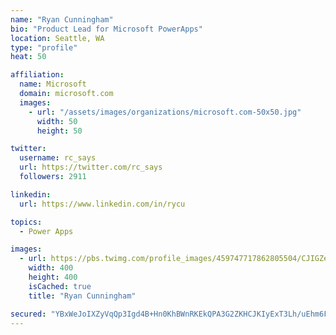 ```yaml
---
name: "Ryan Cunningham"
bio: "Product Lead for Microsoft PowerApps"
location: Seattle, WA
type: "profile"
heat: 50

affiliation:
  name: Microsoft
  domain: microsoft.com
  images:
    - url: "/assets/images/organizations/microsoft.com-50x50.jpg"
      width: 50
      height: 50

twitter:
  username: rc_says
  url: https://twitter.com/rc_says
  followers: 2911

linkedin:
  url: https://www.linkedin.com/in/rycu

topics:
  - Power Apps

images:
  - url: https://pbs.twimg.com/profile_images/459747717862805504/CJIGZejd_400x400.png
    width: 400
    height: 400
    isCached: true
    title: "Ryan Cunningham"

secured: "YBxWeJoIXZyVqQp3Igd4B+Hn0KhBWnRKEkQPA3G2ZKHCJKIyExT3Lh/uEhm6FCS4k5Hsmnj4UBnY2ZOjfaG8gl7gaDGyFbJprijUehFX0IGRS074k+kGX5DqBP77huEML/zbxED363tLJURMfmno4ENfsii8Ocmb7Ko9EtQtjddnFXxGcvnCDgaB1kTUjvP+GrF+z7zNgCqrJDobIUqTFQ45R4SHoMtzp1E25IHRtiP8h6y8SRGmU2TtzBum5533A545LvsaHTX7WgbnBEkE/PYKvXWukuqmaam8Bl0pSg+wBm7DkHfnIn0EcLzU7GasaRnK5fynNJ/ZqclMTfqYphjQX05erVQ/OKvkp9VTcC2f9X12b/ClpRwUkczXfvno3CZQORkdqszkL171Ww1Ku9Dn9ockWrsACy0H4VsM3k8=;yA3dMB34XDU5SZ6JQmBWxw=="
---
```


